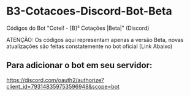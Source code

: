 # B3-Cotacoes-Discord-Bot-Beta
Códigos do Bot "Cotei! - [B]³ Cotações |Beta|" (Discord)

ATENÇÃO: Os códigos aqui representam apenas a versão Beta, novas atualizações são feitas constatemente no bot oficial (Link Abaixo)
## Para adicionar o bot em seu servidor:
https://discord.com/oauth2/authorize?client_id=793148359753596948&scope=bot
